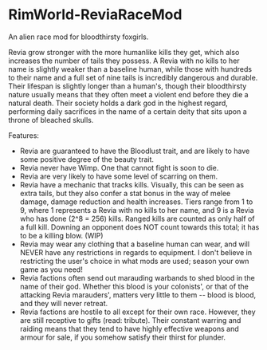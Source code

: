 # RimWorld-ReviaRaceMod
An alien race mod for bloodthirsty foxgirls.

Revia grow stronger with the more humanlike kills they get, which also increases the number of tails they possess. A Revia with no kills to her name is slightly weaker than a baseline human, while those with hundreds to their name and a full set of nine tails is incredibly dangerous and durable. Their lifespan is slightly longer than a human's, though their bloodthirsty nature usually means that they often meet a violent end before they die a natural death. Their society holds a dark god in the highest regard, performing daily sacrifices in the name of a certain deity that sits upon a throne of bleached skulls.

Features:
- Revia are guaranteed to have the Bloodlust trait, and are likely to have some positive degree of the beauty trait.
- Revia never have Wimp. One that cannot fight is soon to die.
- Revia are very likely to have some level of scarring on them.
- Revia have a mechanic that tracks kills. Visually, this can be seen as extra tails, but they also confer a stat bonus in the way of melee damage, damage reduction and health increases. Tiers range from 1 to 9, where 1 represents a Revia with no kills to her name, and 9 is a Revia who has done (2^8 = 256) kills. Ranged kills are counted as only half of a full kill. Downing an opponent does NOT count towards this total; it has to be a killing blow. (WIP)
- Revia may wear any clothing that a baseline human can wear, and will NEVER have any restrictions in regards to equipment. I don't believe in restricting the user's choice in what mods are used; season your own game as you need!
- Revia factions often send out marauding warbands to shed blood in the name of their god. Whether this blood is your colonists', or that of the attacking Revia marauders', matters very little to them -- blood is blood, and they will never retreat.
- Revia factions are hostile to all except for their own race. However, they are still receptive to gifts (read: tribute). Their constant warring and raiding means that they tend to have highly effective weapons and armour for sale, if you somehow satisfy their thirst for plunder.
